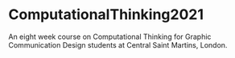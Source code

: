 # ComputationalThinking2021
 An eight week course on Computational Thinking for Graphic Communication Design students at Central Saint Martins, London.
